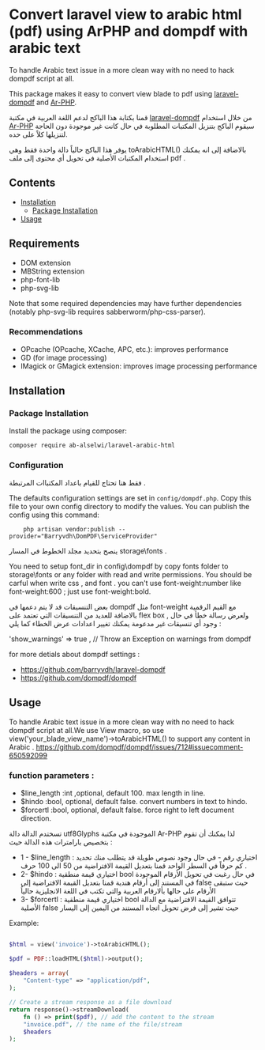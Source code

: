 #  Convert laravel view to arabic html (pdf) using ArPHP and dompdf with arabic text

To handle  Arabic text issue in a more clean way with no need to hack dompdf script at all. 

This package makes it easy to convert view blade to  pdf  using [laravel-dompdf](https://github.com/barryvdh/laravel-dompdf) and [Ar-PHP](https://github.com/khaled-alshamaa/ar-php). 

 
قمنا بكتابة هذا الباكج  لدعم اللغة العربية  في مكتبة  [laravel-dompdf](https://github.com/barryvdh/laravel-dompdf) من خلال   استخدام  [Ar-PHP](https://github.com/khaled-alshamaa/ar-php)
 سيقوم الباكج بتنزيل المكتبات المطلوبة في حال  كانت غير موجودة دون الحاجة لتنزيلها كلاً على حده. 

يوفر هذا الباكج حالياً  دالة واحدة فقط وهي   toArabicHTML() بالاضافة إلى انه يمكنك استخدام  المكتبات  الأصلية في تحويل أي محتوى إلى ملف  pdf .

## Contents

- [Installation](#installation)
	- [Package Installation](#package-installation)
- [Usage](#usage)

## Requirements

 * DOM extension
 * MBString extension
 * php-font-lib
 * php-svg-lib
 
Note that some required dependencies may have further dependencies 
(notably php-svg-lib requires sabberworm/php-css-parser).

### Recommendations

 * OPcache (OPcache, XCache, APC, etc.): improves performance
 * GD (for image processing)
 * IMagick or GMagick extension: improves image processing performance

 ## Installation

### Package Installation

Install the package using composer:
```bash
composer require ab-alselwi/laravel-arabic-html
```

### Configuration

فقط هنا تحتاج  للقيام  باعداد  المكتباات المرتبطة  .

The defaults configuration settings are set in `config/dompdf.php`. Copy this file to your own config directory to modify the values. You can publish the config using this command:

```shell
    php artisan vendor:publish --provider="Barryvdh\DomPDF\ServiceProvider"
```

ينصح  بتحديد مجلد الخطوط  في المسار   storage\fonts  .

You need to setup font_dir in config\dompdf by copy fonts folder to storage\fonts or any folder with read and write permissions. 
You should be carful when write css , and font . you can't use font-weight:number like font-weight:600 ; just use font-weight:bold.

بعض  التنسيقات قد لا يتم دعمها في  dompdf مثل  font-weight مع القيم الرقمية  بالاضافة للعديد من التنسيقات  التي  تعتمد على flex box , ولعرض رسالة خطأ في حال وجود أي  تنسيقات  غير مدعومة يمكنك  تغيير  اعدادات عرض الخطاء  كما يلي : 

'show_warnings' => true ,   // Throw an Exception on warnings from dompdf

for more detials about dompdf settings : 
- https://github.com/barryvdh/laravel-dompdf 
- https://github.com/dompdf/dompdf

## Usage

To handle  Arabic text issue in a more clean way with no need to hack dompdf script at all.We use View macro, so use view('your_blade_view_name')->toArabicHTML() to support any content in Arabic .  https://github.com/dompdf/dompdf/issues/712#issuecomment-650592099

### function parameters : 
* $line_length :int ,optional, default 100. max length in line. 
* $hindo :bool, optional, default false. convert numbers in text to hindo.
* $forcertl :bool, optional, default false. force right to left document direction. 

تسختدم الدالة دالة utf8Glyphs الموجودة في مكتبة Ar-PHP لذا يمكنك أن تقوم بتخصيص بارامترات هذه الدالة حيث :

*  1 - $line_length : 
        اختياري 
        رقم -  في حال وجود نصوص طويلة قد يتطلب منك تحديد كم حرفاً في السطر الواحد قمنا بتعديل القيمة الافتراضية من 50 الى 100 حرف .
* 2- $hindo :
        اختياري
        قيمة منطقية bool  في حال رغبت في تحويل الأرقام الموجودة في المستند إلى أرقام هندية قمنا بتعديل القيمة الافتراضية إلى  false حيث ستبقى الأرقام على حالها بألارقام العربية والتي تكتب في اللغة الانجليزية حالياُ
* 3- $forcertl :
        اختياري
        قيمة منطقية bool تتوافق القيمة الافتراضية مع الدالة الأصلية false حيث تشير إلى فرض تحويل اتجاه المستند من اليمين  إلى اليسار

Example:

```php

$html = view('invoice')->toArabicHTML();

$pdf = PDF::loadHTML($html)->output();
        
$headers = array(
    "Content-type" => "application/pdf",
);

// Create a stream response as a file download
return response()->streamDownload(
    fn () => print($pdf), // add the content to the stream
    "invoice.pdf", // the name of the file/stream
    $headers
);
  ```

